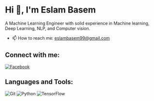 # Hi 👋, I'm Eslam Basem

A Machine Learning Engineer with solid experience in Machine learning, Deep Learning, NLP, and Computer vision.

- 📫 How to reach me: [eslambasem99@gmail.com](mailto:eslambasem99@gmail.com)
## Connect with me:
[![Facebook](https://web.facebook.com/eslam.basem.7737)](https://facebook.com)
## Languages and Tools:
![Git](https://img.shields.io/badge/Git-F05032?style=for-the-badge&logo=git&logoColor=white)
![Python](https://img.shields.io/badge/Python-3776AB?style=for-the-badge&logo=python&logoColor=white)
![TensorFlow](https://img.shields.io/badge/TensorFlow-FF6F00?style=for-the-badge&logo=tensorflow&logoColor=white)

